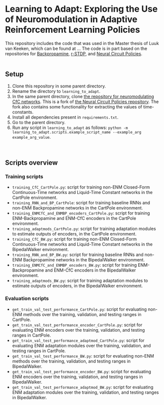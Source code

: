 # Learning to Adapt: Exploring the Use of Neuromodulation in Adaptive Reinforcement Learning Policies

This repository includes the code that was used in the Master thesis of Luuk van Keeken, which can be found at ... The code is in part based on the repositories for [Backpropamine](https://github.com/uber-research/backpropamine), [r-STDP](https://github.com/mahmoudakl/dsrl), and [Neural Circuit Policies](https://github.com/mlech26l/ncps).<br><br>

## Setup
1) Clone this repository in some parent directory.
2) Rename the directory to `learning_to_adapt`.
3) In the same parent directory, clone [the repository for neuromodulating CfC networks](https://github.com/LuukvanKeeken/neuromodulated_ncps). This is a fork of [the Neural Circuit Policies repository](https://github.com/mlech26l/ncps). The fork also contains some functionality for extracting the values of time-constants.
4) Install all dependencies present in `requirements.txt`.
5) Go to the parent directory.
6) Run any script in `learning_to_adapt` as follows: `python -m learning_to_adapt.scripts.example_script_name --example_arg example_arg_value`. <br><br><br>


## Scripts overview

### Training scripts
- `training_CfC_CartPole.py`: script for training non-ENM Closed-Form Continuous-Time networks and Liquid-Time Constant networks in the CartPole environment.
- `training_RNN_and_BP_CartPole`: script for training baseline RNNs and non-ENM Backpropamine networks in the CartPole environment.
- `training_ENMCfC_and_ENMBP_encoders_CartPole.py`: script for training ENM-Backpropamine and ENM-CfC encoders in the CartPole environment.
- `training_adaptmods_CartPole.py`: script for training adaptation modules to estimate outputs of encoders, in the CartPole environment.
- `training_CfC_BW.py`: script for training non-ENM Closed-Form Continuous-Time networks and Liquid-Time Constant networks in the BipedalWalker environment.
- `training_RNN_and_BP_BW.py`: script for training baseline RNNs and non-ENM Backpropamine networks in the BipedalWalker environment.
- `training_ENMCfC_and_ENMBP_encoders_BW.py`: script for training ENM-Backpropamine and ENM-CfC encoders in the BipedalWalker environment.
- `training_adaptmods_BW.py`: script for training adaptation modules to estimate outputs of encoders, in the BipedalWalker environment.

### Evaluation scripts
- `get_train_val_test_performance_CartPole.py`: script for evaluating non-ENM methods over the training, validation, and testing ranges in CartPole.
- `get_train_val_test_performance_encoder_CartPole.py`: script for evaluating ENM encoders over the training, validation, and testing ranges in CartPole.
- `get_train_val_test_performance_adaptmod_CartPole.py`: script for evaluating ENM adaptation modules over the training, validation, and testing ranges in CartPole.
- `get_train_val_test_performance_BW.py`: script for evaluating non-ENM methods over the training, validation, and testing ranges in BipedalWalker.
- `get_train_val_test_performance_encoder_BW.py`: script for evaluating ENM encoders over the training, validation, and testing ranges in BipedalWalker.
- `get_train_val_test_performance_adaptmod_BW.py`: script for evaluating ENM adaptation modules over the training, validation, and testing ranges in BipedalWalker.